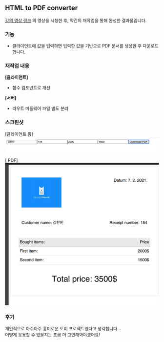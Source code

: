 ## HTML to PDF converter

[강의 영상 링크](https://www.youtube.com/watch?v=bt1tOhUYxvM&feature=youtu.be) 의 영상을 시청한 후, 약간의 재작업을 통해 완성한 결과물입니다.

### 기능

- 클라이언트에 값을 입력하면 입력한 값을 기반으로 PDF 문서를 생성한 후 다운로드합니다.

### 재작업 내용

**[클라이언트]**

- 함수 컴포넌트로 개선

**[서버]**

- 라우트 미들웨어 파일 별도 분리

### 스크린샷

[클라이언트 폼]  
![0](./0.png)

[ PDF]  
![1](./1.png)

### 후기

개인적으로 아주아주 흥미로운 토이 프로젝트였다고 생각합니다...  
어떻게 응용할 수 있을지는 조금 더 고민해봐야겠어요!
